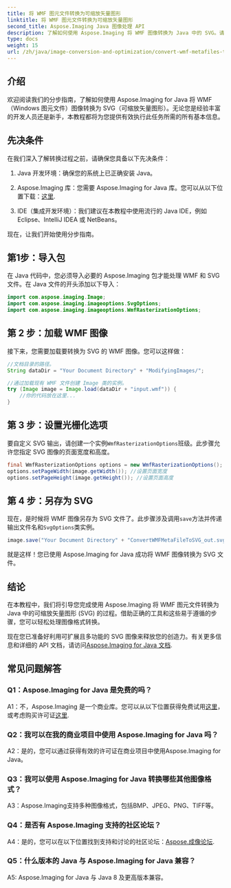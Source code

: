 ```yaml
---
title: 将 WMF 图元文件转换为可缩放矢量图形
linktitle: 将 WMF 图元文件转换为可缩放矢量图形
second_title: Aspose.Imaging Java 图像处理 API
description: 了解如何使用 Aspose.Imaging 将 WMF 图像转换为 Java 中的 SVG。请按照我们的分步指南进行高效的图像格式转换。
type: docs
weight: 15
url: /zh/java/image-conversion-and-optimization/convert-wmf-metafiles-to-scalable-vector-graphics/
---
```

## 介绍

欢迎阅读我们的分步指南，了解如何使用 Aspose.Imaging for Java 将 WMF（Windows 图元文件）图像转换为 SVG（可缩放矢量图形）。无论您是经验丰富的开发人员还是新手，本教程都将为您提供有效执行此任务所需的所有基本信息。

## 先决条件

在我们深入了解转换过程之前，请确保您具备以下先决条件：

1. Java 开发环境：确保您的系统上已正确安装 Java。

2.  Aspose.Imaging 库：您需要 Aspose.Imaging for Java 库。您可以从以下位置下载：[这里](https://releases.aspose.com/imaging/java/).

3. IDE（集成开发环境）：我们建议在本教程中使用流行的 Java IDE，例如 Eclipse、IntelliJ IDEA 或 NetBeans。

现在，让我们开始使用分步指南。

## 第1步：导入包

在 Java 代码中，您必须导入必要的 Aspose.Imaging 包才能处理 WMF 和 SVG 文件。在 Java 文件的开头添加以下导入：

```java
import com.aspose.imaging.Image;
import com.aspose.imaging.imageoptions.SvgOptions;
import com.aspose.imaging.imageoptions.WmfRasterizationOptions;
```

## 第 2 步：加载 WMF 图像

接下来，您需要加载要转换为 SVG 的 WMF 图像。您可以这样做：

```java
//文档目录的路径。
String dataDir = "Your Document Directory" + "ModifyingImages/";

//通过加载现有 WMF 文件创建 Image 类的实例。
try (Image image = Image.load(dataDir + "input.wmf")) {
    //你的代码放在这里...
}
```

## 第 3 步：设置光栅化选项

要自定义 SVG 输出，请创建一个实例`WmfRasterizationOptions`班级。此步骤允许您指定 SVG 图像的页面宽度和高度。

```java
final WmfRasterizationOptions options = new WmfRasterizationOptions();
options.setPageWidth(image.getWidth()); //设置页面宽度
options.setPageHeight(image.getHeight()); //设置页面高度
```

## 第 4 步：另存为 SVG

现在，是时候将 WMF 图像另存为 SVG 文件了。此步骤涉及调用`save`方法并传递输出文件名和`SvgOptions`类实例。

```java
image.save("Your Document Directory" + "ConvertWMFMetaFileToSVG_out.svg", new SvgOptions() {{ setVectorRasterizationOptions(options); }});
```

就是这样！您已使用 Aspose.Imaging for Java 成功将 WMF 图像转换为 SVG 文件。

## 结论

在本教程中，我们将引导您完成使用 Aspose.Imaging 将 WMF 图元文件转换为 Java 中的可缩放矢量图形 (SVG) 的过程。借助正确的工具和这些易于遵循的步骤，您可以轻松处理图像格式转换。 

现在您已准备好利用可扩展且多功能的 SVG 图像来释放您的创造力。有关更多信息和详细的 API 文档，请访问[Aspose.Imaging for Java 文档](https://reference.aspose.com/imaging/java/).

## 常见问题解答

### Q1：Aspose.Imaging for Java 是免费的吗？

 A1：不，Aspose.Imaging 是一个商业库。您可以从以下位置获得免费试用[这里](https://releases.aspose.com/)，或考虑购买许可证[这里](https://purchase.aspose.com/buy).

### Q2：我可以在我的商业项目中使用 Aspose.Imaging for Java 吗？

A2：是的，您可以通过获得有效的许可证在商业项目中使用Aspose.Imaging for Java。

### Q3：我可以使用 Aspose.Imaging for Java 转换哪些其他图像格式？

A3：Aspose.Imaging支持多种图像格式，包括BMP、JPEG、PNG、TIFF等。

### Q4：是否有 Aspose.Imaging 支持的社区论坛？

 A4：是的，您可以在以下位置找到支持和讨论的社区论坛：[Aspose.成像论坛](https://forum.aspose.com/).

### Q5：什么版本的 Java 与 Aspose.Imaging for Java 兼容？

A5: Aspose.Imaging for Java 与 Java 8 及更高版本兼容。